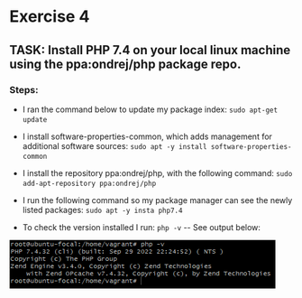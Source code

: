 # Exercise 4

## TASK: Install PHP 7.4 on your local linux machine using the ppa:ondrej/php package repo.

### Steps:

- I ran the command below to update my package index: `sudo apt-get update`

- I install software-properties-common, which adds management for additional software sources: `sudo apt -y install software-properties-common`

- I install the repository ppa:ondrej/php, with the following command: `sudo add-apt-repository ppa:ondrej/php`

- I run the following command so my package manager can see the newly listed packages: `sudo apt -y insta php7.4`

- To check the version installed I run: `php -v` -- See output below:

![php7](https://github.com/Adesolabernice1/altschool-cloud-exercises/blob/main/Exercise%204/php_v.png)

